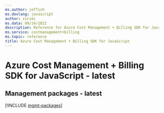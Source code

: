 ```yaml
---
ms.author: jeffish
ms.devlang: javascript
author: xirzec
ms.data: 09/14/2022
description: Reference for Azure Cost Management + Billing SDK for JavaScript
ms.service: costmanagement+billing
ms.topic: reference
title: Azure Cost Management + Billing SDK for JavaScript
---
```

# Azure Cost Management + Billing SDK for JavaScript - latest

## Management packages - latest
[!INCLUDE [mgmt-packages](cost-management-+-billing-mgmt-index.md)]